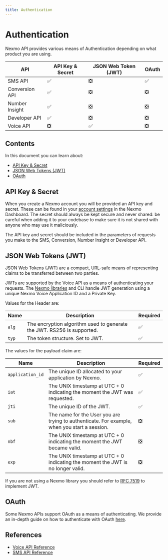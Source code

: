 ```yaml
---
title: Authentication
---
```


# Authentication

Nexmo API provides various means of Authentication depending on what product you are using.

API | API Key & Secret | JSON Web Token (JWT) | OAuth
-- | -- | -- | --
SMS API | ✅ | ❎ | ✅
Conversion API | ✅ | ❎| ❎
Number Insight | ✅ | ❎| ❎
Developer API | ✅ | ❎| ❎
Voice API | ❎ | ✅ | ❎

## Contents

In this document you can learn about:

* [API Key & Secret](#api-key-secret)
* [JSON Web Tokens (JWT)](#json-web-tokens-jwt)
* [OAuth](#oauth)

## API Key & Secret

When you create a Nexmo account you will be provided an API key and secret. These can be found in your [account settings](https://dashboard.nexmo.com/settings) in the Nexmo Dashboard. The secret should always be kept secure and never shared: be careful when adding it to your codebase to make sure it is not shared with anyone who may use it maliciously.

The API key and secret should be included in the parameters of requests you make to the SMS, Conversion, Number Insight or Developer API.

## JSON Web Tokens (JWT)

JSON Web Tokens (JWT) are a compact, URL-safe means of representing claims to be transferred between two parties.

JWTs are supported by the Voice API as a means of authenticating your requests. The [Nexmo libraries](/tools) and CLI handle JWT generation using a unique Nexmo Voice Application ID and a Private Key.

Values for the Header are:

Name | Description | Required
-- | -- | --
`alg` | The encryption algorithm used to generate the JWT. RS256 is supported. | ✅
`typ` | The token structure. Set to JWT. | ✅

The values for the payload claim are:

Name | Description | Required
-- | -- | --
`application_id` | The unique ID allocated to your application by Nexmo. | ✅
`iat` | The UNIX timestamp at UTC + 0 indicating the moment the JWT was requested. | ✅
`jti` | The unique ID of the JWT. | ✅
`sub` | The name for the User you are trying to authenticate. For example, when you start a session. | ❎
`nbf` | The UNIX timestamp at UTC + 0 indicating the moment the JWT became valid. | ❎
`exp` | The UNIX timestamp at UTC + 0 indicating the moment the JWT is no longer valid. | ❎

If you are not using a Nexmo library you should refer to [RFC 7519](https://tools.ietf.org/html/rfc7519) to implement JWT.

## OAuth

Some Nexmo APIs support OAuth as a means of authenticating. We provide an in-depth guide on how to authenticate with OAuth [here](/concepts/guides/oauth).

## References

* [Voice API Reference](/api/voice)
* [SMS API Reference](/api/sms)
